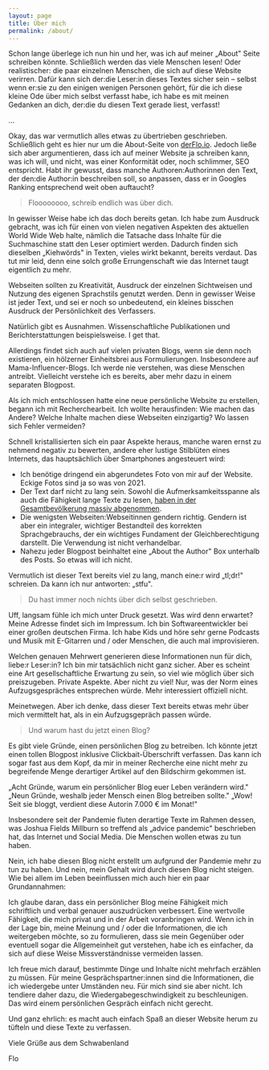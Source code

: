 ```yaml
---
layout: page
title: Über mich
permalink: /about/
---
```


Schon lange überlege ich nun hin und her, was ich auf meiner „About" Seite schreiben könnte. Schließlich werden das viele Menschen lesen! Oder realistischer: die paar einzelnen Menschen, die sich auf diese Website verirren. Dafür kann sich der:die Leser:in dieses Textes sicher sein – selbst wenn er:sie zu den einigen wenigen Personen gehört, für die ich diese kleine Ode über mich selbst verfasst habe, ich habe es mit meinen Gedanken an dich, der:die du diesen Text gerade liest, verfasst!

…

Okay, das war vermutlich alles etwas zu übertrieben geschrieben. Schließlich geht es hier nur um die About-Seite von [derFlo.io](https://derflo.io "DerFlo.io"). Jedoch ließe sich aber argumentieren, dass ich auf meiner Website ja schreiben kann, was ich will, und nicht, was einer Konformität oder, noch schlimmer, SEO entspricht. Habt ihr gewusst, dass manche Authoren:Authorinnen den Text, der den:die Author:in beschreiben soll, so anpassen, dass er in Googles Ranking entsprechend weit oben auftaucht? 

> Floooooooo, schreib endlich was über dich.

In gewisser Weise habe ich das doch bereits getan. Ich habe zum Ausdruck gebracht, was ich für einen von vielen negativen Aspekten des aktuellen World Wide Web halte, nämlich die Tatsache dass Inhalte für die Suchmaschine statt den Leser optimiert werden. Dadurch finden sich dieselben „Kiehwörds" in Texten, vieles wirkt bekannt, bereits verdaut. Das tut mir leid, denn eine solch große Errungenschaft wie das Internet taugt eigentlich zu mehr.

Webseiten sollten zu Kreativität, Ausdruck der einzelnen Sichtweisen und Nutzung des eigenen Sprachstils genutzt werden. Denn in gewisser Weise ist jeder Text, und sei er noch so unbedeutend, ein kleines bisschen Ausdruck der Persönlichkeit des Verfassers. 

Natürlich gibt es Ausnahmen. Wissenschaftliche Publikationen und Berichterstattungen beispielsweise. I get that. 

Allerdings findet sich auch auf vielen privaten Blogs, wenn sie denn noch existieren, ein hölzerner Einheitsbrei aus Formulierungen. Insbesondere auf Mama-Influencer-Blogs. Ich werde nie verstehen, was diese Menschen antreibt. Vielleicht verstehe ich es bereits, aber mehr dazu in einem separaten Blogpost.

Als ich mich entschlossen hatte eine neue persönliche Website zu erstellen, begann ich mit Recherchearbeit. Ich wollte herausfinden: Wie machen das Andere? Welche Inhalte machen diese Webseiten einzigartig? Wo lassen sich Fehler vermeiden? 

Schnell kristallisierten sich ein paar Aspekte heraus, manche waren ernst zu nehmend negativ zu bewerten, andere eher lustige Stilblüten eines Internets, das hauptsächlich über Smartphones angesteuert wird:

- Ich benötige dringend ein abgerundetes Foto von mir auf der Website. Eckige Fotos sind ja so was von 2021.
- Der Text darf nicht zu lang sein. Sowohl die Aufmerksamkeitsspanne als auch die Fähigkeit lange Texte zu lesen, [haben in der Gesamtbevölkerung massiv abgenommen](https://www.theguardian.com/commentisfree/2018/aug/25/skim-reading-new-normal-maryanne-wolf).
- Die wenigsten Webseiten:Webseitinnen gendern richtig. Gendern ist aber ein integraler, wichtiger Bestandteil des korrekten Sprachgebrauchs, der ein wichtiges Fundament der Gleichberechtigung darstellt. Die Verwendung ist nicht verhandelbar. 
- Nahezu jeder Blogpost beinhaltet eine „About the Author" Box unterhalb des Posts. So etwas will ich nicht.

Vermutlich ist dieser Text bereits viel zu lang, manch eine:r wird „tl;dr!" schreien. Da kann ich nur antworten: „stfu".

> Du hast immer noch nichts über dich selbst geschrieben.

Uff, langsam fühle ich mich unter Druck gesetzt. Was wird denn erwartet? Meine Adresse findet sich im Impressum. Ich bin Softwareentwickler bei einer großen deutschen Firma. Ich habe Kids und höre sehr gerne Podcasts und Musik mit E-Gitarren und / oder Menschen, die auch mal improvisieren. 

Welchen genauen Mehrwert generieren diese Informationen nun für dich, liebe:r Leser:in? Ich bin mir tatsächlich nicht ganz sicher. Aber es scheint eine Art gesellschaftliche Erwartung zu sein, so viel wie möglich über sich preiszugeben. Private Aspekte. Aber nicht zu viel! Nur, was der Norm eines Aufzugsgespräches entsprechen würde. Mehr interessiert offiziell nicht.

Meinetwegen. Aber ich denke, dass dieser Text bereits etwas mehr über mich vermittelt hat, als in ein Aufzugsgepräch passen würde.

> Und warum hast du jetzt einen Blog?

Es gibt viele Gründe, einen persönlichen Blog zu betreiben. Ich könnte jetzt einen tollen Blogpost inklusive Clickbait-Überschrift verfassen. Das kann ich sogar fast aus dem Kopf, da mir in meiner Recherche eine nicht mehr zu begreifende Menge derartiger Artikel auf den Bildschirm gekommen ist. 

„Acht Gründe, warum ein persönlicher Blog euer Leben verändern wird."
„Neun Gründe, weshalb jeder Mensch einen Blog betreiben sollte."
„Wow! Seit sie bloggt, verdient diese Autorin 7.000 € im Monat!"

Insbesondere seit der Pandemie fluten derartige Texte im Rahmen dessen, was Joshua Fields Millburn so treffend als „advice pandemic" beschrieben hat, das Internet und Social Media. Die Menschen wollen etwas zu tun haben.

Nein, ich habe diesen Blog nicht erstellt um aufgrund der Pandemie mehr zu tun zu haben. Und nein, mein Gehalt wird durch diesen Blog nicht steigen. Wie bei allem im Leben beeinflussen mich auch hier ein paar Grundannahmen:

Ich glaube daran, dass ein persönlicher Blog meine Fähigkeit mich schriftlich und verbal genauer auszudrücken verbessert. Eine wertvolle Fähigkeit, die mich privat und in der Arbeit voranbringen wird. Wenn ich in der Lage bin, meine Meinung und / oder die Informationen, die ich weitergeben möchte, so zu formulieren, dass sie mein Gegenüber oder eventuell sogar die Allgemeinheit gut verstehen, habe ich es einfacher, da sich auf diese Weise Missverständnisse vermeiden lassen.

Ich freue mich darauf, bestimmte Dinge und Inhalte nicht mehrfach erzählen zu müssen. Für meine Gesprächspartner:innen sind die Informationen, die ich wiedergebe unter Umständen neu. Für mich sind sie aber nicht. Ich tendiere daher dazu, die Wiedergabegeschwindigkeit zu beschleunigen. Das wird einem persönlichen Gespräch einfach nicht gerecht. 

Und ganz ehrlich: es macht auch einfach Spaß an dieser Website herum zu tüfteln und diese Texte zu verfassen.

Viele Grüße aus dem Schwabenland

Flo